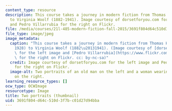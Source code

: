 ```yaml
---
content_type: resource
description: This course takes a journey in modern fiction from Thomas Hardy (1840-1928)
  to Virginia Woolf (1882-1941). Image courtesy of dorsetforyou.com for the left image
  and Pedro Villarrubia for the right on Flickr.
file: /media/courses/21l-485-modern-fiction-fall-2015/3691f804d64c510d3f7bc01d27d94bba_21l-485f15-th.jpg
file_type: image/jpeg
image_metadata:
  caption: "This course takes a journey in modern fiction from Thomas Hardy (1840\u2013\
    1928) to Virginia Woolf (1882\u20131941). (Image courtesy of [dorsetforyou.com](https://www.flickr.com/photos/dorsetforyou/6875967741)\
    \ for the left image and [Pedro Villarrubia](https://www.flickr.com/photos/pvillarrubia/8722338634)\
    \ for the right on Flickr. cc: by-nc-sa)"
  credit: Image courtesy of dorsetforyou.com for the left image and Pedro Villarrubia
    for the right on Flickr.
  image-alt: Two portraits of an old man on the left and a woman wearing a hair bun
    on the right.
learning_resource_types: []
ocw_type: OCWImage
resourcetype: Image
title: Two portraits (thumbnail)
uid: 3691f804-d64c-510d-3f7b-c01d27d94bba
---
```

